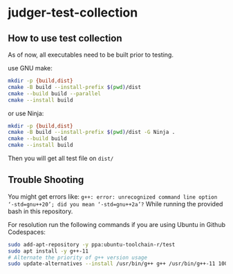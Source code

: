 # judger-test-collection

## How to use test collection

As of now, all executables need to be built prior to testing.

use GNU make:

```bash
mkdir -p {build,dist}
cmake -B build --install-prefix $(pwd)/dist
cmake --build build --parallel
cmake --install build
```

or use Ninja:

```bash
mkdir -p {build,dist}
cmake -B build --install-prefix $(pwd)/dist -G Ninja .
cmake --build build
cmake --install build
```

Then you will get all test file on `dist/`

## Trouble Shooting

You might get errors like:
`g++: error: unrecognized command line option ‘-std=gnu++20’; did you mean ‘-std=gnu++2a’?`
While running the provided bash in this repository.

For resolution run the following commands if you are using Ubuntu in Github Codespaces:

``` sh
sudo add-apt-repository -y ppa:ubuntu-toolchain-r/test
sudo apt install -y g++-11
# Alternate the priority of g++ version usage
sudo update-alternatives --install /usr/bin/g++ g++ /usr/bin/g++-11 100
```
